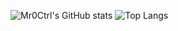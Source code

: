![Mr0Ctrl's GitHub stats](https://github-readme-stats.vercel.app/api?username=mr0ctrl&show_icons=true&theme=radical)
![Top Langs](https://github-readme-stats.vercel.app/api/top-langs/?username=anuraghazra&layout=compact)
<!--
**Mr0Ctrl/Mr0Ctrl** is a ✨ _special_ ✨ repository because its `README.md` (this file) appears on your GitHub profile.

Here are some ideas to get you started:

- 🔭 I’m currently working on ...
- 🌱 I’m currently learning ...
- 👯 I’m looking to collaborate on ...
- 🤔 I’m looking for help with ...
- 💬 Ask me about ...
- 📫 How to reach me: ...
- 😄 Pronouns: ...
- ⚡ Fun fact: ...
-->
